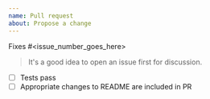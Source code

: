 ```yaml
---
name: Pull request
about: Propose a change
---
```


Fixes #<issue_number_goes_here>

> It's a good idea to open an issue first for discussion.

- [ ] Tests pass
- [ ] Appropriate changes to README are included in PR
